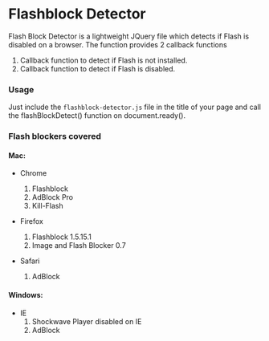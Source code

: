 # Flashblock Detector

Flash Block Detector is a lightweight JQuery file which detects if Flash is disabled on a browser. The function provides 2 callback functions

1. Callback function to detect if Flash is not installed.
2. Callback function to detect if Flash is disabled.

### Usage

Just include the `flashblock-detector.js` file in the title of your page and call the flashBlockDetect() function on document.ready().

### Flash blockers covered

#### Mac:

*    Chrome
     1. Flashblock
     2. AdBlock Pro
     3. Kill-Flash

*    Firefox
     1. Flashblock 1.5.15.1
     2. Image and Flash Blocker 0.7


*    Safari
     1. AdBlock

#### Windows:

*    IE
     1. Shockwave Player disabled on IE
     2. AdBlock